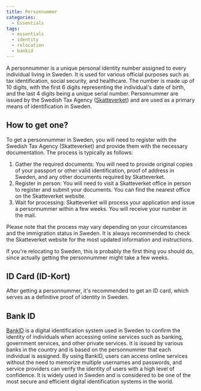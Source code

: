 ```yaml
---
title: Personnummer
categories:
  - Essentials
tags:
  - essentials
  - identity
  - relocation
  - bankid
---
```


A personnummer is a unique personal identity number assigned to every individual living in Sweden. It is used for various official purposes such as tax identification, social security, and healthcare. The number is made up of 10 digits, with the first 6 digits representing the individual's date of birth, and the last 4 digits being a unique serial number. Personnummer are issued by the Swedish Tax Agency ([Skatteverket](https://www.skatteverket.se/)) and are used as a primary means of identification in Sweden.

## How to get one?
To get a personnummer in Sweden, you will need to register with the Swedish Tax Agency (Skatteverket) and provide them with the necessary documentation. The process is typically as follows:

1. Gather the required documents: You will need to provide original copies of your passport or other valid identification, proof of address in Sweden, and any other documents required by Skatteverket.
2. Register in person: You will need to visit a Skatteverket office in person to register and submit your documents. You can find the nearest office on the Skatteverket website.
3. Wait for processing: Skatteverket will process your application and issue a personnummer within a few weeks. You will receive your number in the mail.

Please note that the process may vary depending on your circumstances and the immigration status in Sweden. It is always recommended to check the Skatteverket website for the most updated information and instructions.

If you're relocating to Sweden, this is probably the first thing you should do, since actually getting the personnummer might take a few weeks.

## ID Card (ID-Kort)
After getting a personnummer, it's recommended to get an ID card, which serves as a definitive proof of identity in Sweden.  

## Bank ID
[BankID](https://www.bankid.com/) is a digital identification system used in Sweden to confirm the identity of individuals when accessing online services such as banking, government services, and other private services. It is issued by various banks in the country and is based on the personnummer that each individual is assigned. By using BankID, users can access online services without the need to memorize multiple usernames and passwords, and service providers can verify the identity of users with a high level of confidence. It is widely used in Sweden and is considered to be one of the most secure and efficient digital identification systems in the world.
